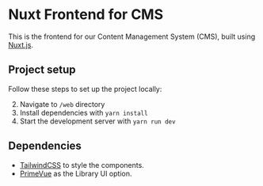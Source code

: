 # Nuxt Frontend for CMS

This is the frontend for our Content Management System (CMS), built using [Nuxt.js](https://nuxtjs.org/).

## Project setup

Follow these steps to set up the project locally:

2. Navigate to `/web` directory
3. Install dependencies with `yarn install`
4. Start the development server with `yarn run dev`

## Dependencies

- [TailwindCSS](https://tailwindcss.com/) to style the components.
- [PrimeVue](https://tailwind.primevue.org/) as the Library UI option.
